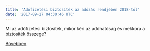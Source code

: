 ```yaml
---
title: 'Adófizetési biztosíték az adózás rendjében 2018-tól'
date: '2017-09-27 04:30:46 UTC'
---
```


Mi az adófizetési biztosíték, mikor kéri az adóhatóság és mekkora a biztosíték összege?


[Bővebben](http://ift.tt/2xEwEiN)
